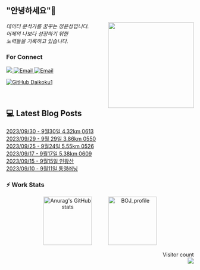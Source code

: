 
<h2> "안녕하세요"👋 </h2>
<img align='right' src="https://user-images.githubusercontent.com/50973778/144942576-b2f10b31-e628-43e4-b7da-3cc2144a5b73.gif" width="230">
<p><em> 데이터 분석가를 꿈꾸는 정윤성입니다.</br> 어제의 나보다 성장하기 위한 </br> 노력들을 기록하고 있습니다.</em></p>

### For Connect
<a href="https://blog.naver.com/jjys9047" target="_blank"><img src="https://img.shields.io/badge/-BLOG-brightgreen?style=flat-square&logo=Bloglovin&logoColor=white">
<a href="https://mail.google.com/mail/?view=cm&amp;fs=1&amp;to=jys9047@gmail.com" target="_blank"><img src="https://img.shields.io/badge/-Gmail-c14438?style=flat-square&logo=Gmail&logoColor=white" alt="Email">
<a href="mailto:jjys9047@naver.com" target="_blank"><img src="https://img.shields.io/badge/-Naver-brightgreen?style=flat-square&logo=Naver&logoColor=white" alt="Email">

[![GitHub Daikoku1](https://img.shields.io/github/followers/Daikoku1?label=follow&style=social)](https://github.com/Daikoku1)

</br>

## 💻 Latest Blog Posts
[2023/09/30 - 9월30일 4.32km 0613](https://blog.naver.com/jjys9047/223225353757) <br>
[2023/09/29 - 9월 29일 3.86km 0550](https://blog.naver.com/jjys9047/223224741267) <br>
[2023/09/25 - 9월24일 5.55km 0526](https://blog.naver.com/jjys9047/223220777450) <br>
[2023/09/17 - 9월17일 5.38km 0609](https://blog.naver.com/jjys9047/223214095855) <br>
[2023/09/15 - 9월15일 인왕산](https://blog.naver.com/jjys9047/223212673529) <br>
[2023/09/10 - 9월11일 통영러닝](https://blog.naver.com/jjys9047/223207971534) <br>


### ⚡ Work Stats
<p align = 'center'>
  <img src="https://github-readme-stats.vercel.app/api?username=Daikoku1&show_icons=true&theme=midnight-purple" alt="Anurag's GitHub stats" height="130" hspace="20"/>
  <img src="http://mazassumnida.wtf/api/v2/generate_badge?boj=jys9047" alt="BOJ_profile" height="130" hspace="20"/>
</p>

<p align="right"> 
  Visitor count<br>
  <img src="https://profile-counter.glitch.me/Daikoku1/count.svg" />
</p>
